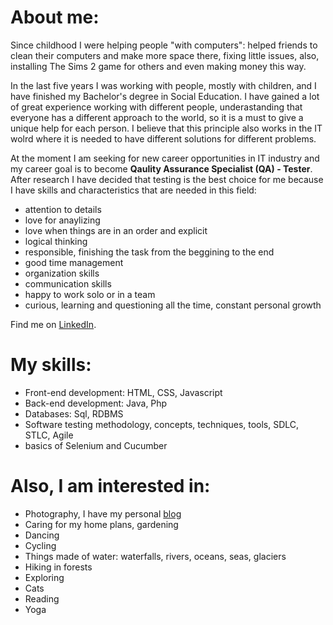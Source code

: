 # **About me:**

Since childhood I were helping people "with computers": helped friends to clean their computers and make more space there, fixing little issues, also, installing The Sims 2 game for others and even making money this way.

In the last five years I was working with people, mostly with children, and I have finished my Bachelor's degree in Social Education. I have gained a lot of great experience working with different people, underastanding that everyone has a different approach to the world, so it is a must to give a unique help for each person. I believe that this principle also works in the IT wolrd where it is needed to have different solutions for different problems.

At the moment I am seeking for new career opportunities in IT industry and my career goal is to become **Qaulity Assurance Specialist (QA) - Tester**. After research I have decided that testing is the best choice for me because I have skills and characteristics that are needed in this field: 
- attention to details 
- love for anaylizing 
- love when things are in an order and explicit
- logical thinking
- responsible, finishing the task from the beggining to the end
- good time management
- organization skills
- communication skills
- happy to work solo or in a team 
- curious, learning and questioning all the time, constant personal growth

Find me on [LinkedIn](https://www.linkedin.com/in/vikontrimaite/).

# **My skills:**
* Front-end development: HTML, CSS, Javascript
* Back-end development: Java, Php
* Databases: Sql, RDBMS
* Software testing methodology, concepts, techniques, tools, SDLC, STLC, Agile
* basics of Selenium and Cucumber

# **Also, I am interested in:**
* Photography, I have my personal [blog](https://pasivaiksciojimai.lt/)
* Caring for my home plans, gardening
* Dancing 
* Cycling
* Things made of water: waterfalls, rivers, oceans, seas, glaciers
* Hiking in forests
* Exploring
* Cats
* Reading
* Yoga
